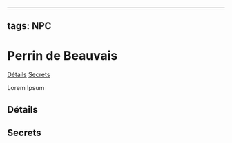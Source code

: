 
---
tags: NPC
---

# Perrin de Beauvais
<span class="nav">[Détails](#Détails) [Secrets](#Secrets)</span>

Lorem Ipsum

## Détails
## Secrets